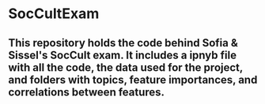 # SocCultExam
## This repository holds the code behind Sofia & Sissel's SocCult exam. It includes a ipnyb file with all the code, the data used for the project, and folders with topics, feature importances, and correlations between features. 